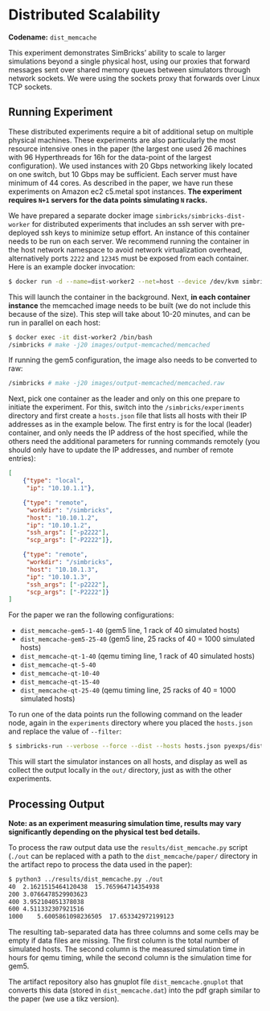 # Distributed Scalability

**Codename:** `dist_memcache`

This experiment demonstrates SimBricks’ ability to scale to larger simulations beyond a single physical host, using our proxies that forward messages sent over shared memory queues between simulators through network sockets. We were using the sockets proxy that forwards over Linux TCP sockets.

## Running Experiment

These distributed experiments require a bit of additional setup on multiple physical machines. These experiments are also particularly the most resource intensive ones in the paper (the largest one used 26 machines with 96 Hyperthreads for 16h for the data-point of the largest configuration). We used instances with 20 Gbps networking likely located on one switch, but 10 Gbps may be sufficient. Each server must have minimum of 44 cores. As described in the paper, we have run these experiments on Amazon ec2 c5.metal spot instances. **The experiment requires `N+1` servers for the data points simulating `N` racks.**

We have prepared a separate docker image `simbricks/simbricks-dist-worker` for distributed experiments that includes an ssh server with pre-deployed ssh keys to minimize setup effort. An instance of this container needs to be run on each server. We recommend running the container in the host network namespace to avoid network virtualization overhead, alternatively ports `2222` and `12345` must be exposed from each container. Here is an example docker invocation:

```bash
$ docker run -d --name=dist-worker2 --net=host --device /dev/kvm simbricks/simbricks-dist-worker:latest
```

This will launch the container in the background. Next, **in each container instance** the memcached image needs to be built (we do not include this because of the size). This step will take about 10-20 minutes, and can be run in parallel on each host:

```bash
$ docker exec -it dist-worker2 /bin/bash
/simbricks # make -j20 images/output-memcached/memcached
```

If running the gem5 configuration, the image also needs to be converted to raw:

```bash
/simbricks # make -j20 images/output-memcached/memcached.raw
```

Next, pick one container as the leader and only on this one prepare to initiate the experiment. For this, switch into the `/simbricks/experiments` directory and first create a `hosts.json` file that lists all hosts with their IP addresses as in the example below. The first entry is for the local (leader) container, and only needs the IP address of the host specified, while the others need the additional parameters for running commands remotely (you should only have to update the IP addresses, and number of remote entries):

```json
[
	{"type": "local",
	 "ip": "10.10.1.1"},

	{"type": "remote",
	 "workdir": "/simbricks",
	 "host": "10.10.1.2",
	 "ip": "10.10.1.2",
	 "ssh_args": ["-p2222"],
	 "scp_args": ["-P2222"]},

	{"type": "remote",
	 "workdir": "/simbricks",
	 "host": "10.10.1.3",
	 "ip": "10.10.1.3",
	 "ssh_args": ["-p2222"],
	 "scp_args": ["-P2222"]}
]
```

For the paper we ran the following configurations:

- `dist_memcache-gem5-1-40` (gem5 line, 1 rack of 40 simulated hosts)
- `dist_memcache-gem5-25-40` (gem5 line, 25 racks of 40 = 1000 simulated hosts)
- `dist_memcache-qt-1-40` (qemu timing line, 1 rack of 40 simulated hosts)
- `dist_memcache-qt-5-40`
- `dist_memcache-qt-10-40`
- `dist_memcache-qt-15-40`
- `dist_memcache-qt-25-40` (qemu timing line, 25 racks of 40 = 1000 simulated hosts)

To run one of the data points run the following command on the leader node, again in the `experiments` directory where you placed the `hosts.json` and replace the value of `--filter`:

```bash
$ simbricks-run --verbose --force --dist --hosts hosts.json pyexps/dist_memcache.py --filter=dist_memcache-qt-5-40
```

This will start the simulator instances on all hosts, and display as well as collect the output locally in the `out/` directory, just as with the other experiments.

## Processing Output

**Note: as an experiment measuring simulation time, results may vary significantly depending on the physical test bed details.**

To process the raw output data use the `results/dist_memcache.py` script (`./out` can be replaced with a path to the `dist_memcache/paper/` directory in the artifact repo to process the data used in the paper):

```bash
$ python3 ../results/dist_memcache.py ./out
40	2.1621515464120438	15.765964714354938
200	3.0766478529903623	
400	3.952104051378038	
600	4.511332307921516	
1000	5.6005861098236505	17.653342972199123
```

The resulting tab-separated data has three columns and some cells may be empty if data files are missing. The first column is the total number of simulated hosts. The second column is the measured simulation time in hours for qemu timing, while the second column is the simulation time for gem5.

The artifact repository also has gnuplot file `dist_memcache.gnuplot` that converts this data (stored in `dist_memcache.dat`) into the pdf graph similar to the paper (we use a tikz version).
